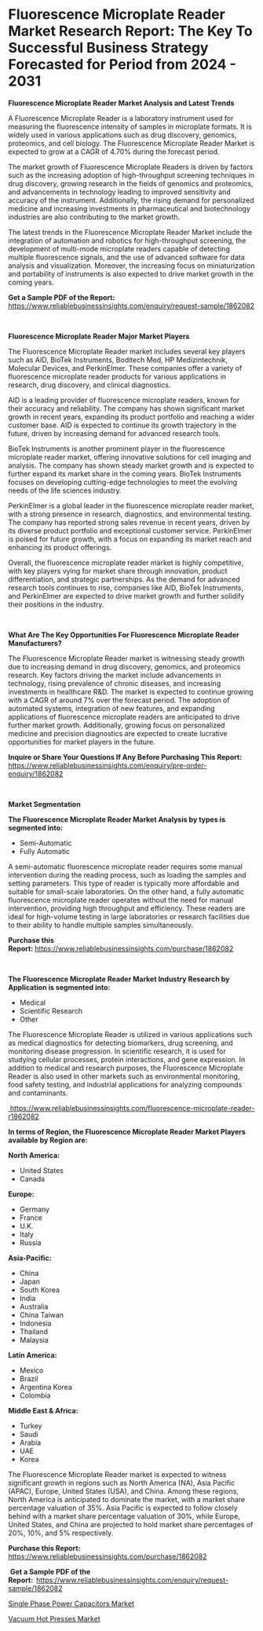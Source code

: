<p><h1>Fluorescence Microplate Reader Market Research Report: The Key To Successful Business Strategy Forecasted for Period from 2024 - 2031</h1></p><p><strong>Fluorescence Microplate Reader Market Analysis and Latest Trends</strong></p>
<p><p>A Fluorescence Microplate Reader is a laboratory instrument used for measuring the fluorescence intensity of samples in microplate formats. It is widely used in various applications such as drug discovery, genomics, proteomics, and cell biology. The Fluorescence Microplate Reader Market is expected to grow at a CAGR of 4.70% during the forecast period.</p><p>The market growth of Fluorescence Microplate Readers is driven by factors such as the increasing adoption of high-throughput screening techniques in drug discovery, growing research in the fields of genomics and proteomics, and advancements in technology leading to improved sensitivity and accuracy of the instrument. Additionally, the rising demand for personalized medicine and increasing investments in pharmaceutical and biotechnology industries are also contributing to the market growth.</p><p>The latest trends in the Fluorescence Microplate Reader Market include the integration of automation and robotics for high-throughput screening, the development of multi-mode microplate readers capable of detecting multiple fluorescence signals, and the use of advanced software for data analysis and visualization. Moreover, the increasing focus on miniaturization and portability of instruments is also expected to drive market growth in the coming years.</p></p>
<p><strong>Get a Sample PDF of the Report:&nbsp;</strong> <a href="https://www.reliablebusinessinsights.com/enquiry/request-sample/1862082">https://www.reliablebusinessinsights.com/enquiry/request-sample/1862082</a></p>
<p>&nbsp;</p>
<p><strong>Fluorescence Microplate Reader Major Market Players</strong></p>
<p><p>The Fluorescence Microplate Reader market includes several key players such as AID, BioTek Instruments, Boditech Med, HP Medizintechnik, Molecular Devices, and PerkinElmer. These companies offer a variety of fluorescence microplate reader products for various applications in research, drug discovery, and clinical diagnostics.</p><p>AID is a leading provider of fluorescence microplate readers, known for their accuracy and reliability. The company has shown significant market growth in recent years, expanding its product portfolio and reaching a wider customer base. AID is expected to continue its growth trajectory in the future, driven by increasing demand for advanced research tools.</p><p>BioTek Instruments is another prominent player in the fluorescence microplate reader market, offering innovative solutions for cell imaging and analysis. The company has shown steady market growth and is expected to further expand its market share in the coming years. BioTek Instruments focuses on developing cutting-edge technologies to meet the evolving needs of the life sciences industry.</p><p>PerkinElmer is a global leader in the fluorescence microplate reader market, with a strong presence in research, diagnostics, and environmental testing. The company has reported strong sales revenue in recent years, driven by its diverse product portfolio and exceptional customer service. PerkinElmer is poised for future growth, with a focus on expanding its market reach and enhancing its product offerings.</p><p>Overall, the fluorescence microplate reader market is highly competitive, with key players vying for market share through innovation, product differentiation, and strategic partnerships. As the demand for advanced research tools continues to rise, companies like AID, BioTek Instruments, and PerkinElmer are expected to drive market growth and further solidify their positions in the industry.</p></p>
<p>&nbsp;</p>
<p><strong>What Are The Key Opportunities For Fluorescence Microplate Reader Manufacturers?</strong></p>
<p><p>The Fluorescence Microplate Reader market is witnessing steady growth due to increasing demand in drug discovery, genomics, and proteomics research. Key factors driving the market include advancements in technology, rising prevalence of chronic diseases, and increasing investments in healthcare R&D. The market is expected to continue growing with a CAGR of around 7% over the forecast period. The adoption of automated systems, integration of new features, and expanding applications of fluorescence microplate readers are anticipated to drive further market growth. Additionally, growing focus on personalized medicine and precision diagnostics are expected to create lucrative opportunities for market players in the future.</p></p>
<p><strong>Inquire or Share Your Questions If Any Before Purchasing This Report:</strong> <a href="https://www.reliablebusinessinsights.com/enquiry/pre-order-enquiry/1862082">https://www.reliablebusinessinsights.com/enquiry/pre-order-enquiry/1862082</a></p>
<p>&nbsp;</p>
<p><strong>Market Segmentation</strong></p>
<p><strong>The Fluorescence Microplate Reader Market Analysis by types is segmented into:</strong></p>
<p><ul><li>Semi-Automatic</li><li>Fully Automatic</li></ul></p>
<p><p>A semi-automatic fluorescence microplate reader requires some manual intervention during the reading process, such as loading the samples and setting parameters. This type of reader is typically more affordable and suitable for small-scale laboratories. On the other hand, a fully automatic fluorescence microplate reader operates without the need for manual intervention, providing high throughput and efficiency. These readers are ideal for high-volume testing in large laboratories or research facilities due to their ability to handle multiple samples simultaneously.</p></p>
<p><strong>Purchase this Report:&nbsp;</strong><a href="https://www.reliablebusinessinsights.com/purchase/1862082">https://www.reliablebusinessinsights.com/purchase/1862082</a></p>
<p>&nbsp;</p>
<p><strong>The Fluorescence Microplate Reader Market Industry Research by Application is segmented into:</strong></p>
<p><ul><li>Medical</li><li>Scientific Research</li><li>Other</li></ul></p>
<p><p>The Fluorescence Microplate Reader is utilized in various applications such as medical diagnostics for detecting biomarkers, drug screening, and monitoring disease progression. In scientific research, it is used for studying cellular processes, protein interactions, and gene expression. In addition to medical and research purposes, the Fluorescence Microplate Reader is also used in other markets such as environmental monitoring, food safety testing, and industrial applications for analyzing compounds and contaminants.</p></p>
<p><a href="https://www.reliablebusinessinsights.com/fluorescence-microplate-reader-r1862082">&nbsp;https://www.reliablebusinessinsights.com/fluorescence-microplate-reader-r1862082</a></p>
<p><strong>In terms of Region, the Fluorescence Microplate Reader Market Players available by Region are:</strong></p>
<p>
    <p> <strong> North America: </strong>
        <ul>
            <li>United States</li>
            <li>Canada</li>
        </ul>
        </p> 
    <p> <strong> Europe: </strong>
        <ul>
            <li>Germany</li>
            <li>France</li>
            <li>U.K.</li>
            <li>Italy</li>
            <li>Russia</li>
        </ul>
        </p> 
    <p> <strong> Asia-Pacific: </strong>
        <ul>
            <li>China</li>
            <li>Japan</li>
            <li>South Korea</li>
            <li>India</li>
            <li>Australia</li>
            <li>China Taiwan</li>
            <li>Indonesia</li>
            <li>Thailand</li>
            <li>Malaysia</li>
        </ul>
        </p> 
    <p> <strong> Latin America: </strong>
        <ul>
            <li>Mexico</li>
            <li>Brazil</li>
            <li>Argentina Korea</li>
            <li>Colombia</li>
        </ul>
        </p> 
    <p> <strong> Middle East & Africa: </strong>
        <ul>
            <li>Turkey</li>
            <li>Saudi</li>
            <li>Arabia</li>
            <li>UAE</li>
            <li>Korea</li>
        </ul>
    </p>
    </p>
<p><p>The Fluorescence Microplate Reader market is expected to witness significant growth in regions such as North America (NA), Asia Pacific (APAC), Europe, United States (USA), and China. Among these regions, North America is anticipated to dominate the market, with a market share percentage valuation of 35%. Asia Pacific is expected to follow closely behind with a market share percentage valuation of 30%, while Europe, United States, and China are projected to hold market share percentages of 20%, 10%, and 5% respectively.</p></p>
<p><strong>Purchase this Report: </strong><a href="https://www.reliablebusinessinsights.com/purchase/1862082">https://www.reliablebusinessinsights.com/purchase/1862082</a></p>
<p>&nbsp;<strong>Get a Sample PDF of the Report:&nbsp;&nbsp;</strong><a href="https://www.reliablebusinessinsights.com/enquiry/request-sample/1862082">https://www.reliablebusinessinsights.com/enquiry/request-sample/1862082</a></p>
<p><strong></strong></p>
<p><p><a href="https://github.com/peachesmcdowel1/Market-Research-Report-List-3/blob/main/single-phase-power-capacitors-market.md">Single Phase Power Capacitors Market</a></p><p><a href="https://view.publitas.com/reportprime-1/global-vacuum-hot-presses-market-size-is-expected-to-reach-at-a-cagr-of-4-6-and-this-report-covers-market-growth-trend-opportunity-and-forecast-2024-2031/">Vacuum Hot Presses Market</a></p></p>